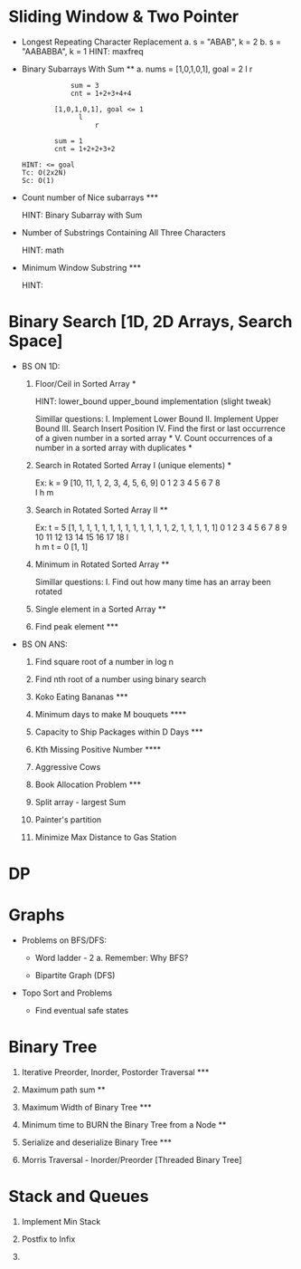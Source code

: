 # Sliding Window & Two Pointer

  - Longest Repeating Character Replacement
      a.  s = "ABAB", k = 2
      b. s = "AABABBA", k = 1
      HINT: maxfreq

  - Binary Subarrays With Sum **
      a. nums = [1,0,1,0,1], goal = 2
                  l
                          r

                    sum = 3
                    cnt = 1+2+3+4+4

                [1,0,1,0,1], goal <= 1
                      l
                          r

                sum = 1
                cnt = 1+2+2+3+2

        HINT: <= goal
        Tc: O(2x2N)
        Sc: O(1)

  - Count number of Nice subarrays ***

    HINT: Binary Subarray with Sum

  - Number of Substrings Containing All Three Characters

    HINT: math

  - Minimum Window Substring ***
   
    HINT: 

# Binary Search [1D, 2D Arrays, Search Space]

  - BS ON 1D:

    1. Floor/Ceil in Sorted Array *

        HINT:
          lower_bound
          upper_bound implementation (slight tweak)
        
        Simillar questions:
          I.   Implement Lower Bound
          II.  Implement Upper Bound
          III. Search Insert Position
          IV.  Find the first or last occurrence of a given number in a sorted array *
          V.   Count occurrences of a number in a sorted array with duplicates *

    2. Search in Rotated Sorted Array I (unique elements) *

        Ex:
        k = 9
        [10, 11, 1, 2, 3, 4, 5, 6, 9]
          0   1  2  3  4  5  6  7  8  
          l
                                  h
                      m  

    3. Search in Rotated Sorted Array II **

        Ex:
        t = 5
        [1, 1, 1, 1, 1, 1, 1, 1, 1, 1, 1, 1, 1, 2, 1, 1, 1, 1, 1]
        0  1  2  3  4  5  6  7  8  9 10 11 12 13 14 15 16 17 18 
                  l  
                                                      h
                                m
        t = 0
        [1, 1]

    4. Minimum in Rotated Sorted Array **

        Simillar questions:
          I. Find out how many time has an array been rotated

    5. Single element in a Sorted Array **

    6. Find peak element ***

  - BS ON ANS:

    1. Find square root of a number in log n

    2. Find nth root of a number using binary search

    3. Koko Eating Bananas ***

    4. Minimum days to make M bouquets ****

    5. Capacity to Ship Packages within D Days ***

    6. Kth Missing Positive Number ****

    7. Aggressive Cows 

    8. Book Allocation Problem ***

    9. Split array - largest Sum

    10. Painter's partition

    11. Minimize Max Distance to Gas Station

# DP

# Graphs

  - Problems on BFS/DFS:

    - Word ladder - 2
      a. Remember: Why BFS? 

    - Bipartite Graph (DFS)

  - Topo Sort and Problems

    - Find eventual safe states
    
# Binary Tree

  1. Iterative Preorder, Inorder, Postorder Traversal ***

  2. Maximum path sum **

  3. Maximum Width of Binary Tree ***

  4. Minimum time to BURN the Binary Tree from a Node **

  5. Serialize and deserialize Binary Tree ***

  6. Morris Traversal - Inorder/Preorder [Threaded Binary Tree]

# Stack and Queues

  1. Implement Min Stack

  2. Postfix to Infix

  3. 
